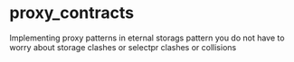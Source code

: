 # proxy_contracts
Implementing proxy patterns
in eternal storags pattern you do not have to worry about storage clashes or selectpr clashes or collisions
